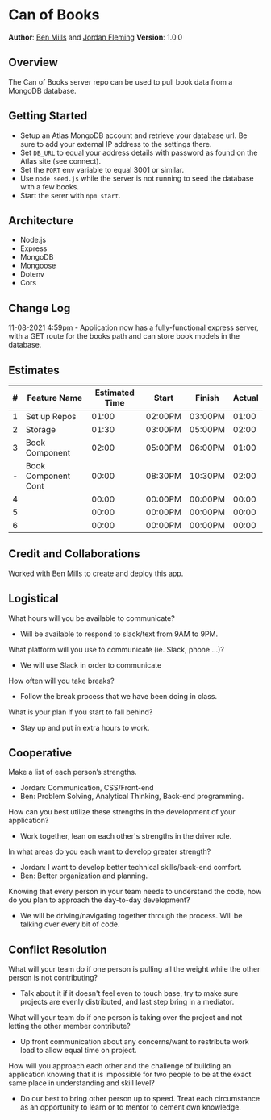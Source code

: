 # Can of Books

**Author**: [Ben Mills](https://github.com/akkanben) and [Jordan Fleming](https://github.com/Jofleming)
**Version**: 1.0.0

## Overview

The Can of Books server repo can be used to pull book data from a MongoDB database. 

## Getting Started

- Setup an Atlas MongoDB account and retrieve your database url. Be sure to add your external IP address to the settings there.
- Set `DB_URL` to equal your address details with password as found on the Atlas site (see connect).
- Set the `PORT` env variable to equal 3001 or similar.
- Use `node seed.js` while the server is not running to seed the database with a few books.
- Start the serer with `npm start`.


## Architecture

- Node.js
- Express
- MongoDB
- Mongoose
- Dotenv
- Cors

## Change Log

11-08-2021 4:59pm - Application now has a fully-functional express server, with a GET route for the books path and can store book models in the database.

## Estimates

| # | Feature Name                            | Estimated Time |  Start   | Finish  | Actual |
| - | --------------------------------------- | -------------- | -------- | ------- | ------ |
| 1 | Set up Repos                            | 01:00          | 02:00PM  | 03:00PM | 01:00  |
| 2 | Storage                                 | 01:30          | 03:00PM  | 05:00PM | 02:00  |
| 3 | Book Component                          | 02:00          | 05:00PM  | 06:00PM | 01:00  |
| - | Book Component Cont                     | 00:00          | 08:30PM  | 10:30PM | 02:00  |
| 4 |                                         | 00:00          | 00:00PM  | 00:00PM | 00:00  |
| 5 |                                         | 00:00          | 00:00PM  | 00:00PM | 00:00  |
| 6 |                                         | 00:00          | 00:00PM  | 00:00PM | 00:00  |

## Credit and Collaborations
Worked with Ben Mills to create and deploy this app.

## Logistical
What hours will you be available to communicate?
- Will be available to respond to slack/text from 9AM to 9PM.

What platform will you use to communicate (ie. Slack, phone …)?
- We will use Slack in order to communicate

How often will you take breaks?
- Follow the break process that we have been doing in class.

What is your plan if you start to fall behind?
- Stay up and put in extra hours to work. 


## Cooperative
Make a list of each person’s strengths.
- Jordan: Communication, CSS/Front-end
- Ben: Problem Solving, Analytical Thinking, Back-end programming.

How can you best utilize these strengths in the development of your application?
- Work together, lean on each other's strengths in the driver role.

In what areas do you each want to develop greater strength?
- Jordan: I want to develop better technical skills/back-end comfort.
- Ben: Better organization and planning.

Knowing that every person in your team needs to understand the code, how do you plan to approach the day-to-day development?
- We will be driving/navigating together through the process. Will be talking over every bit of code.


## Conflict Resolution
What will your team do if one person is pulling all the weight while the other person is not contributing?
- Talk about it if it doesn't feel even to touch base, try to make sure projects are evenly distributed, and last step bring in a mediator.

What will your team do if one person is taking over the project and not letting the other member contribute?
- Up front communication about any concerns/want to restribute work load to allow equal time on project.

How will you approach each other and the challenge of building an application knowing that it is impossible for two people to be at the exact same place in understanding and skill level?
- Do our best to bring other person up to speed. Treat each circumstance as an opportunity to learn or to mentor to cement own knowledge.

